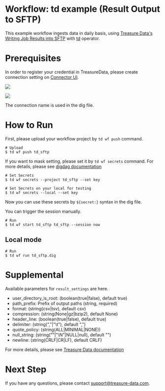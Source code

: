 # Workflow: td example (Result Output to SFTP)

This example workflow ingests data in daily basis, using [Treasure Data's Writing Job Results into SFTP](https://docs.treasuredata.com/articles/result-into-sftp) with [td](http://docs.digdag.io/operators/td.html) operator.

# Prerequisites

In order to register your credential in TreasureData, please create connection setting on [Connector UI](https://console.treasuredata.com/app/connections).

![](https://t.gyazo.com/teams/treasure-data/fc51459feff2d086df97f5f7eb8f6f72.png)

![](https://t.gyazo.com/teams/treasure-data/43dec12525f6cd0ee5ba7240bbc08892.png)

The connection name is used in the dig file.

# How to Run

First, please upload your workflow project by `td wf push` command.

    # Upload
    $ td wf push td_sftp

If you want to mask setting, please set it by `td wf secrets` command. For more details, please see [digdag documentation](http://docs.digdag.io/command_reference.html#secrets)

    # Set Secrets
    $ td wf secrets --project td_sftp --set key

    # Set Secrets on your local for testing
    $ td wf secrets --local --set key

Now you can use these secrets by `${secret:}` syntax in the dig file.

You can trigger the session manually.

    # Run
    $ td wf start td_sftp td_sftp --session now

## Local mode

    # Run
    $ td wf run td_sftp.dig

# Supplemental

Available parameters for `result_settings` are here.

- user_directory_is_root: (boolean(true|false), default true)
- path_prefix: Prefix of output paths (string, required)
- format: (string(csv|tsv), default csv)
- compression: (string(None|gz|bzip2), default None)
- header_line: (boolean(true|false), default true)
- delimiter: (string(","|"\t"), default ",")
- quote_policy: (string(ALL|MINIMAL|NONE))
- null_string: (string(""|"\N"|NULL|null), default "")
- newline: (string(CRLF|CR|LF), default CRLF)

For more details, please see [Treasure Data documentation](https://docs.treasuredata.com/articles/result-into-sftp#usage-from-cli)

# Next Step

If you have any questions, please contact support@treasure-data.com.
